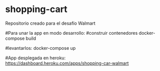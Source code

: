 # shopping-cart
Repositorio creado para el desafío Walmart

#Para unar la app en modo desarrollo:
#construir contenedores
docker-compose build

#levantarlos:
docker-compose up

#App desplegada en heroku:
https://dashboard.heroku.com/apps/shopping-car-walmart
